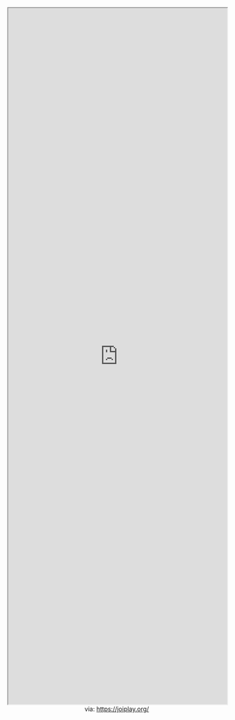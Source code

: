 
<iframe src='https://joiplay.org/' style='height:40vh;width:100%' class='iframe-radius' allow='fullscreen'></iframe>
<center>via: <a href='https://joiplay.org/' target='_blank' class='external-link'>https://joiplay.org/</a></center>

